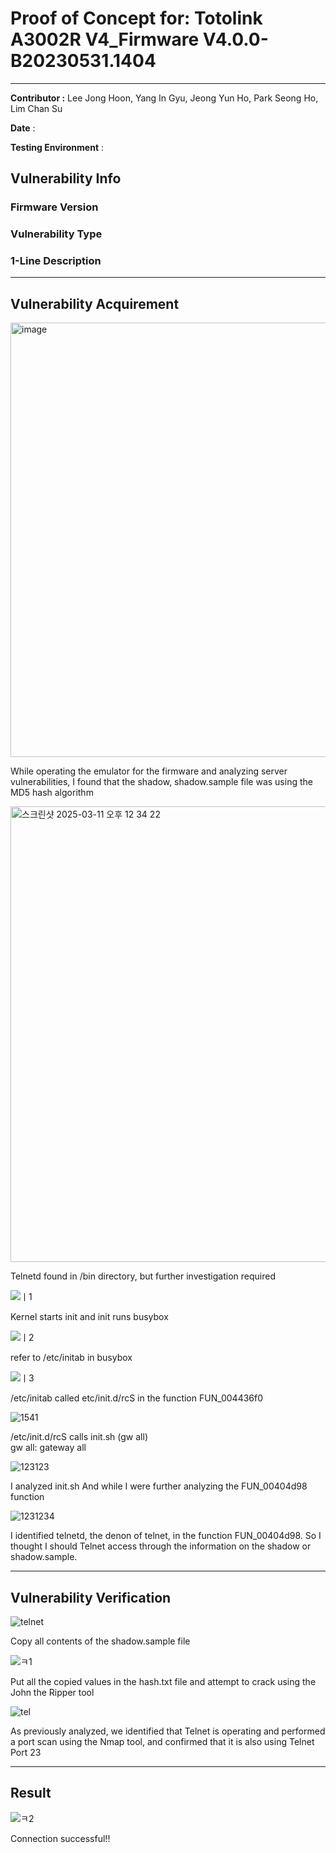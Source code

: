 # Proof of Concept for: **Totolink A3002R V4_Firmware V4.0.0-B20230531.1404**

---

**Contributor :** Lee Jong Hoon, Yang In Gyu, Jeong Yun Ho, Park Seong Ho, Lim Chan Su

**Date** : 

**Testing Environment** : 

## Vulnerability Info

### Firmware Version

### Vulnerability Type

### 1-Line Description

---

## Vulnerability Acquirement

<img width="695" alt="image" src="https://github.com/user-attachments/assets/8049780a-dfe4-49ec-a674-185093a55760" />

While operating the emulator for the firmware and analyzing server vulnerabilities, I found that the shadow, shadow.sample file was using the MD5 hash algorithm

<img width="729" alt="스크린샷 2025-03-11 오후 12 34 22" src="https://github.com/user-attachments/assets/7ed18022-22db-43e2-9dfd-f223542f398a" />

Telnetd found in /bin directory, but further investigation required

![ㅣ1](https://github.com/user-attachments/assets/cc0c4272-ddae-4f28-ac27-1696889c817f)

Kernel starts init and init runs busybox

![ㅣ2](https://github.com/user-attachments/assets/b8002dca-f814-4139-8b19-9a972c2e22fd)

refer to /etc/initab in busybox

![ㅣ3](https://github.com/user-attachments/assets/b303741b-0be4-40fa-885f-32bba2148dfb)

/etc/initab called etc/init.d/rcS in the function FUN_004436f0

![1541](https://github.com/user-attachments/assets/ad8939b2-3d49-4cc3-bc14-667be1c596d8)

/etc/init.d/rcS calls init.sh (gw all)
<br>
gw all: gateway all

![123123](https://github.com/user-attachments/assets/1d0b2ad1-45cb-43e0-bb57-0ebbecff49a6)

I analyzed init.sh And while I were further analyzing the FUN_00404d98 function

![1231234](https://github.com/user-attachments/assets/a270e58b-1d68-406f-8e71-cfd238bc6694)

I identified telnetd, the denon of telnet, in the function FUN_00404d98.
So I thought I should Telnet access through the information on the shadow or shadow.sample.

---

## Vulnerability Verification

![telnet](https://github.com/user-attachments/assets/dca6f395-d7a0-4228-a586-d02b0f66ad6d)

Copy all contents of the shadow.sample file

![ㅋ1](https://github.com/user-attachments/assets/aadbf590-93b4-41ce-a654-d345b82b4876)

Put all the copied values in the hash.txt file and attempt to crack using the John the Ripper tool

![tel](https://github.com/user-attachments/assets/1babdd14-d435-42e4-b639-63df27eb83cb)

As previously analyzed, we identified that Telnet is operating and performed a port scan using the Nmap tool, and confirmed that it is also using Telnet Port 23

---

## Result

![ㅋ2](https://github.com/user-attachments/assets/cfc807a4-b302-46de-a7e1-82aaa49a950a)

Connection successful!!
